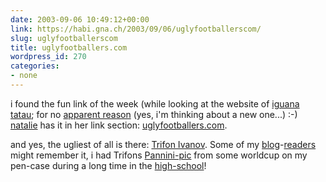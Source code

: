 ```yaml
---
date: 2003-09-06 10:49:12+00:00
link: https://habi.gna.ch/2003/09/06/uglyfootballerscom/
slug: uglyfootballerscom
title: uglyfootballers.com
wordpress_id: 270
categories:
- none
---
```


i found the fun link of the week (while looking at the website of [iguana tatau](http://www.iguanatatau.com); for no [apparent reason](http://habi.bmezine.com) (yes, i'm thinking about a new one...) :-)
[natalie](http://www.espace.ch/medien/archiv/details.asp?vID=346920&newspaper=bz) has it in her link section: [uglyfootballers.com](http://www.uglyfootballers.com/index.php).

and yes, the ugliest of all is there: [Trifon Ivanov](http://www.uglyfootballers.com/hall_of_fame/t_ivanov.html).
Some of my [blog](http://www.kozary.com/mt/)-[readers](http://www.bernhardseefeld.ch/) might remember it, i had Trifons [Pannini-pic](http://www.panini.it/) from some worldcup on my pen-case during a long time in the [high-school](http://www.gym-koeniz.ch/)!
